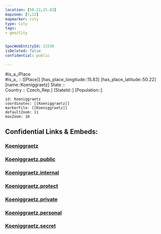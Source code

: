 ```yaml
---
location: [50.22,15.83] 
mapzoom: [7,12] 
mapmarker: city 
type: City
tags:
- geo/City


SpocWebEntityId: 31530
isDeleted: false
confidential: public

---
```

#is_a_/Place  
#is_a_ :: [[Place]] 
[has_place_longitude::15.83] 
[has_place_latitude::50.22] 
[name::Koeniggraetz] 
State ::  
Country :: Czech_Rep.] 
[StateId::] 
[Population::] 



```leaflet
id: Koeniggraetz
coordinates: [[Koeniggraetz]] 
markerFile: [[Koeniggraetz]] 
defaultZoom: 11 
maxZoom: 18
```


## Confidential Links & Embeds: 

### [Koeniggraetz](/_Standards/Earth/Continent/Europe/Europe~Central/Czech_Republic/regions~Czech_Republic/Královéhradecký/City/Koeniggraetz.md) 

### [Koeniggraetz.public](/_public/Earth/Continent/Europe/Europe~Central/Czech_Republic/regions~Czech_Republic/Královéhradecký/City/Koeniggraetz.public.md) 

### [Koeniggraetz.internal](/_internal/Earth/Continent/Europe/Europe~Central/Czech_Republic/regions~Czech_Republic/Královéhradecký/City/Koeniggraetz.internal.md) 

### [Koeniggraetz.protect](/_protect/Earth/Continent/Europe/Europe~Central/Czech_Republic/regions~Czech_Republic/Královéhradecký/City/Koeniggraetz.protect.md) 

### [Koeniggraetz.private](/_private/Earth/Continent/Europe/Europe~Central/Czech_Republic/regions~Czech_Republic/Královéhradecký/City/Koeniggraetz.private.md) 

### [Koeniggraetz.personal](/_personal/Earth/Continent/Europe/Europe~Central/Czech_Republic/regions~Czech_Republic/Královéhradecký/City/Koeniggraetz.personal.md) 

### [Koeniggraetz.secret](/_secret/Earth/Continent/Europe/Europe~Central/Czech_Republic/regions~Czech_Republic/Královéhradecký/City/Koeniggraetz.secret.md)

